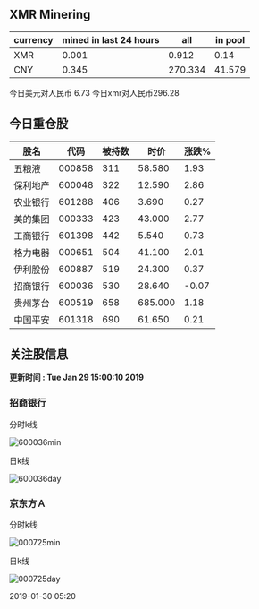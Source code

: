 ## XMR Minering

|currency|mined in last 24 hours|all|in pool|
|---|---|---|---|
|XMR|0.001|0.912|0.14|
|CNY|0.345|270.334|41.579|

今日美元对人民币 6.73	今日xmr对人民币296.28


## 今日重仓股 

|股名|代码|被持数|时价|涨跌%|
|---|---|---|---|---|
|五粮液|000858|311|58.580|1.93|
|保利地产|600048|322|12.590|2.86|
|农业银行|601288|406|3.690|0.27|
|美的集团|000333|423|43.000|2.77|
|工商银行|601398|442|5.540|0.73|
|格力电器|000651|504|41.100|2.01|
|伊利股份|600887|519|24.300|0.37|
|招商银行|600036|530|28.640|-0.07|
|贵州茅台|600519|658|685.000|1.18|
|中国平安|601318|690|61.650|0.21|

## 关注股信息
**更新时间 : Tue Jan 29 15:00:10 2019**
### 招商银行 
分时k线

![600036min](http://image.sinajs.cn/newchart/min/n/sh600036.gif)

日k线

![600036day](http://image.sinajs.cn/newchart/daily/n/sh600036.gif)

### 京东方Ａ 
分时k线

![000725min](http://image.sinajs.cn/newchart/min/n/sz000725.gif)

日k线

![000725day](http://image.sinajs.cn/newchart/daily/n/sz000725.gif)

2019-01-30 05:20